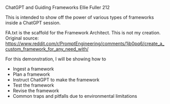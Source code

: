 ChatGPT and Guiding Frameworks
Ellie Fuller 212

This is intended to show off the power of various types of frameworks inside a ChatGPT session.

FA.txt is the scaffold for the Framework Architect. This is not my creation.
Original source: https://www.reddit.com/r/PromptEngineering/comments/1jb0pq6/create_a_custom_framework_for_any_need_with/

For this demonstration, I will be showing how to
- Ingest a framework
- Plan a framework
- Instruct ChatGPT to make the framework
- Test the framework
- Revise the framework
- Common traps and pitfalls due to environmental limitations

